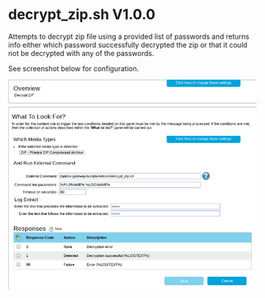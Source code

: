 decrypt_zip.sh V1.0.0
=====================

Attempts to decrypt zip file using a provided list of passwords and returns info either which password successfully decrypted the zip or that it could not be decrypted with any of the passwords.

See screenshot below for configuration.

<p align="center">
  <img src="https://raw.githubusercontent.com/netcon-consulting/cs-menu/master/decrypt_zip/images/zip.png">
</p>
